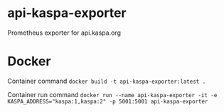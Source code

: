 # api-kaspa-exporter
 Prometheus exporter for api.kaspa.org

# Docker

Container command ```docker build -t api-kaspa-exporter:latest .```

Container run command `docker run --name api-kaspa-exporter -it -e KASPA_ADDRESS="kaspa:1,kaspa:2" -p 5001:5001 api-kaspa-exporter`
